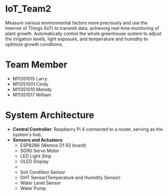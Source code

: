 # IoT_Team2
Measure various environmental factors more preciously and use the Internet of Things (IoT) to transmit data, achieving real-time monitoring of plant growth.  Automatically control the whole greenhouse system to adjust the irrigation levels, light exposure, and temperature and humidity to optimize growth conditions.

# Team Member
- M11351015 Larry
- M11251001 Cindy
- M11351010 Melody
- M11351017 William


# System Architecture
- **Central Controller**: Raspberry Pi 4 connected to a router, serving as the system's hub.
- **Sensors and Actuators**:
  - ESP8266 (Wemos D1 R2 board)
  - SG90 Servo Motor
  - LED Light Strip
  - OLED Display
  - 
  - Soil Condition Sensor
  - DHT Sensor(Temperature and Humidity Sensor)
  - Water Level Sensor
  - Water Pump
